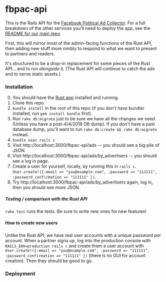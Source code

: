 # fbpac-api

This is the Rails API for the [Facebook Political Ad Collector](https://github.com/globeandmail/facebook-political-ads/). For a full breakdown of the other services you'll need to deploy the app, see the [README for our main repo](https://github.com/globeandmail/facebook-political-ads/blob/master/README.md).

First, this will mirror _most_ of the admin-facing functions of the Rust API, then adding new stuff more nimbly to respond to what we want to present to partners and readers.

It's structured to be a drop-in replacement for some pieces of the Rust API… and to run _alongside_ it. (The Rust API will continue to catch the ads and to serve static assets.)


### Installation

0. You should have the [Rust app](https://github.com/globeandmail/fbpac-backend) installed and running.
1. Clone this repo.
2. `bundle install` in the root of this repo (if you don't have bundler installed, run `gem install bundle` first).
3. Run `rake db:migrate` just to be sure we have all the changes we need. (Unless you have a post-4/4/2018 DB dump). If you don't have a past database dump, you'll want to run `rake db:create && rake db:migrate` instead.
4. `bundle exec rails s`
5. Visit http://localhost:3000/fbpac-api/ads -- you should see a big pile of JSON.
6. Visit http://localhost:3000/fbpac-api/ads/by_advertisers -- you should see a log in page.
7. Create a user for yourself, locally, by running this in `rails c`. `User.create!({:email => "you@example.com", :password => "111111", :password_confirmation => "111111" })`.
8. Try http://localhost:3000/fbpac-api/ads/by_advertisers again, log in, then you should see more JSON.


##### Testing / comparison with the Rust API

`rake test` runs the tests. Be sure to write new ones for new features!


##### How to create new users

Unlike the Rust API, we have real user accounts with a unique password per account. When a partner signs up, log into the production console with `RAILS_ENV=production rails c` and create them a user account with `User.create!({:email => "you@example.com", :password => "111111", :password_confirmation => "111111" })` (there is no GUI for account creation). Then they should be good to go.


### Deployment
